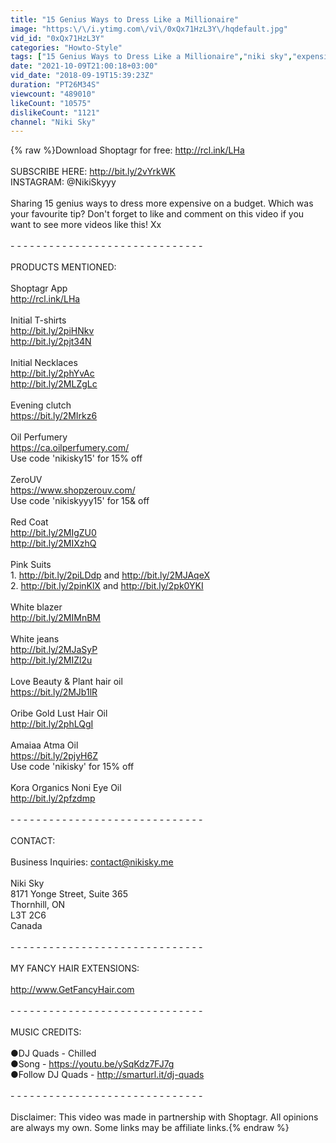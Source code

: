 ```yaml
---
title: "15 Genius Ways to Dress Like a Millionaire"
image: "https:\/\/i.ytimg.com\/vi\/0xQx71HzL3Y\/hqdefault.jpg"
vid_id: "0xQx71HzL3Y"
categories: "Howto-Style"
tags: ["15 Genius Ways to Dress Like a Millionaire","niki sky","expensive on a budget"]
date: "2021-10-09T21:00:18+03:00"
vid_date: "2018-09-19T15:39:23Z"
duration: "PT26M34S"
viewcount: "489010"
likeCount: "10575"
dislikeCount: "1121"
channel: "Niki Sky"
---
```

{% raw %}Download Shoptagr for free: <a rel="nofollow" target="blank" href="http://rcl.ink/LHa">http://rcl.ink/LHa</a><br /><br />SUBSCRIBE HERE: <a rel="nofollow" target="blank" href="http://bit.ly/2vYrkWK">http://bit.ly/2vYrkWK</a><br />INSTAGRAM: @NikiSkyyy<br /><br />Sharing 15 genius ways to dress more expensive on a budget. Which was your favourite tip? Don't forget to like and comment on this video if you want to see more videos like this! Xx<br /><br />- - - - - - - - - - - - - - - - - - - - - - - - - - - - - -<br /><br />PRODUCTS MENTIONED:<br /><br />Shoptagr App<br /><a rel="nofollow" target="blank" href="http://rcl.ink/LHa">http://rcl.ink/LHa</a><br /><br />Initial T-shirts<br /><a rel="nofollow" target="blank" href="http://bit.ly/2piHNkv">http://bit.ly/2piHNkv</a><br /><a rel="nofollow" target="blank" href="http://bit.ly/2pjt34N">http://bit.ly/2pjt34N</a><br /><br />Initial Necklaces<br /><a rel="nofollow" target="blank" href="http://bit.ly/2phYvAc">http://bit.ly/2phYvAc</a><br /><a rel="nofollow" target="blank" href="http://bit.ly/2MLZgLc">http://bit.ly/2MLZgLc</a><br /><br />Evening clutch<br /><a rel="nofollow" target="blank" href="https://bit.ly/2MIrkz6">https://bit.ly/2MIrkz6</a><br /><br />Oil Perfumery<br /><a rel="nofollow" target="blank" href="https://ca.oilperfumery.com/">https://ca.oilperfumery.com/</a><br />Use code 'nikisky15' for 15% off<br /><br />ZeroUV<br /><a rel="nofollow" target="blank" href="https://www.shopzerouv.com/">https://www.shopzerouv.com/</a><br />Use code 'nikiskyyy15' for 15&amp; off<br /><br />Red Coat<br /><a rel="nofollow" target="blank" href="http://bit.ly/2MIgZU0">http://bit.ly/2MIgZU0</a><br /><a rel="nofollow" target="blank" href="http://bit.ly/2MIXzhQ">http://bit.ly/2MIXzhQ</a><br /><br />Pink Suits<br />1. <a rel="nofollow" target="blank" href="http://bit.ly/2piLDdp">http://bit.ly/2piLDdp</a> and <a rel="nofollow" target="blank" href="http://bit.ly/2MJAqeX">http://bit.ly/2MJAqeX</a><br />2. <a rel="nofollow" target="blank" href="http://bit.ly/2pinKlX">http://bit.ly/2pinKlX</a> and <a rel="nofollow" target="blank" href="http://bit.ly/2pk0YKI">http://bit.ly/2pk0YKI</a><br /><br />White blazer<br /><a rel="nofollow" target="blank" href="http://bit.ly/2MIMnBM">http://bit.ly/2MIMnBM</a><br /><br />White jeans<br /><a rel="nofollow" target="blank" href="http://bit.ly/2MJaSyP">http://bit.ly/2MJaSyP</a><br /><a rel="nofollow" target="blank" href="http://bit.ly/2MIZl2u">http://bit.ly/2MIZl2u</a><br /><br />Love Beauty &amp; Plant hair oil<br /><a rel="nofollow" target="blank" href="https://bit.ly/2MJb1lR">https://bit.ly/2MJb1lR</a><br /><br />Oribe Gold Lust Hair Oil<br /><a rel="nofollow" target="blank" href="http://bit.ly/2phLQgI">http://bit.ly/2phLQgI</a><br /><br />Amaiaa Atma Oil<br /><a rel="nofollow" target="blank" href="https://bit.ly/2pjyH6Z">https://bit.ly/2pjyH6Z</a><br />Use code 'nikisky' for 15% off<br /><br />Kora Organics Noni Eye Oil<br /><a rel="nofollow" target="blank" href="http://bit.ly/2pfzdmp">http://bit.ly/2pfzdmp</a><br /><br />- - - - - - - - - - - - - - - - - - - - - - - - - - - - - -<br /><br />CONTACT:<br /><br />Business Inquiries: contact@nikisky.me<br /><br />Niki Sky<br />8171 Yonge Street, Suite 365<br />Thornhill, ON<br />L3T 2C6<br />Canada<br /><br />- - - - - - - - - - - - - - - - - - - - - - - - - - - - - -<br /><br />MY FANCY HAIR EXTENSIONS:<br /><br /><a rel="nofollow" target="blank" href="http://www.GetFancyHair.com">http://www.GetFancyHair.com</a><br /><br />- - - - - - - - - - - - - - - - - - - - - - - - - - - - - -<br /><br />MUSIC CREDITS:<br /><br />●DJ Quads - Chilled<br />●Song - <a rel="nofollow" target="blank" href="https://youtu.be/ySqKdz7FJ7g">https://youtu.be/ySqKdz7FJ7g</a><br />●Follow DJ Quads - <a rel="nofollow" target="blank" href="http://smarturl.it/dj-quads">http://smarturl.it/dj-quads</a><br /><br />- - - - - - - - - - - - - - - - - - - - - - - - - - - - - -<br /><br />Disclaimer: This video was made in partnership with Shoptagr. All opinions are always my own. Some links may be affiliate links.{% endraw %}
